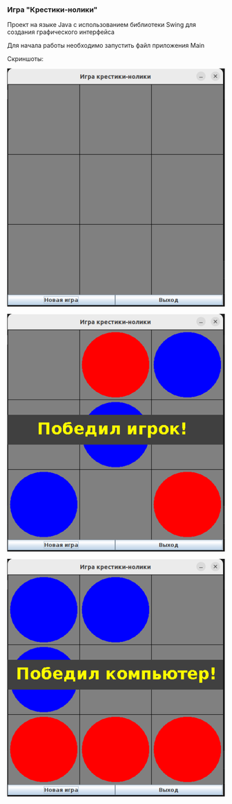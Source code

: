 ### Игра "Крестики-нолики"

Проект на языке Java с использованием библиотеки Swing для создания графического интерфейса

Для начала работы необходимо запустить файл приложения Main

Скриншоты:

![Screenshot5.png](https://raw.githubusercontent.com/romanyukalexandr84/Images/main/Screenshot5.png)

![Screenshot6.png](https://raw.githubusercontent.com/romanyukalexandr84/Images/main/Screenshot6.png)

![Screenshot7.png](https://raw.githubusercontent.com/romanyukalexandr84/Images/main/Screenshot7.png)
